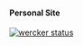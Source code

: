 #### Personal Site
[![wercker status](https://app.wercker.com/status/e3336575348efe8abe8ea85565b3913e/m/master "wercker status")](https://app.wercker.com/project/bykey/e3336575348efe8abe8ea85565b3913e)
